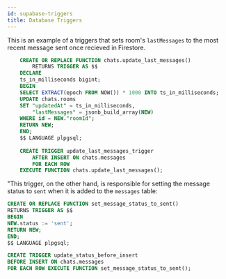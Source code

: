 ```yaml
---
id: supabase-triggers
title: Database Triggers
---
```


This is an example of a triggers that sets room's `lastMessages` to the most recent message sent once recieved in Firestore.

```sql
    CREATE OR REPLACE FUNCTION chats.update_last_messages()
        RETURNS TRIGGER AS $$
    DECLARE
    ts_in_milliseconds bigint;
    BEGIN
    SELECT EXTRACT(epoch FROM NOW()) * 1000 INTO ts_in_milliseconds;
    UPDATE chats.rooms
    SET "updatedAt" = ts_in_milliseconds,
        "lastMessages" = jsonb_build_array(NEW)
    WHERE id = NEW."roomId";
    RETURN NEW;
    END;
    $$ LANGUAGE plpgsql;
    
    CREATE TRIGGER update_last_messages_trigger
        AFTER INSERT ON chats.messages
        FOR EACH ROW
    EXECUTE FUNCTION chats.update_last_messages();
```

"This trigger, on the other hand, is responsible for setting the message status to `sent` when it is added to the `messages` table:

```sql
CREATE OR REPLACE FUNCTION set_message_status_to_sent()
RETURNS TRIGGER AS $$
BEGIN
NEW.status := 'sent';
RETURN NEW;
END;
$$ LANGUAGE plpgsql;

CREATE TRIGGER update_status_before_insert
BEFORE INSERT ON chats.messages
FOR EACH ROW EXECUTE FUNCTION set_message_status_to_sent();
```